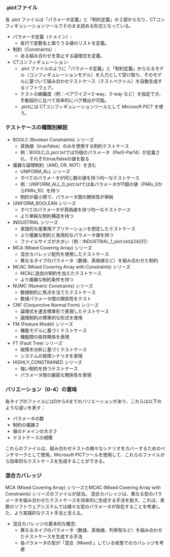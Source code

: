 ### .pictファイル
各 .pict ファイルは「パラメータ定義」と「制約定義」の２部からなり、CTコンフィギュレーションツールでそのまま読める形式となっている。
- パラメータ定義（ドメイン）:
    - 各行で変数名と取りうる値のリストを定義。
- 制約（Constraints）:
    - ある組み合わせを禁止する論理式を定義。
- CTコンフィギュレーション:
    - .pict ファイルのように「パラメータ定義」と「制約定義」からなるモデル（コンフィギュレーションモデル）を入力として受け取り、そのモデルに基づいて組み合わせテストケース（テストベクトル）を自動生成するソフトウェア。
    - テストの網羅度（例：ペアワイズ＝2-way、3-way など）を指定でき、手動設計に比べて効率的にバグ検出が可能。
    - .pictには CTコンフィギュレーションツールとして Microsoft PICT を使う。

### テストケースの種類別解説
- BOOLC (Boolean Constraints) シリーズ
    - 真偽値（true/false）のみを使用する制約テストケース
    - 例：BOOLC_0_pict.txtでは15個のパラメータ（Par0-Par14）が定義され、それぞれtrue/falseの値を取る
- 複雑な論理制約（AND, OR, NOT）を含む
    - UNIFORM_ALL シリーズ
    - すべてのパラメータが同じ数の値を持つ均一なテストケース
    - 例：UNIFORM_ALL_0_pict.txtでは各パラメータが11個の値（PARx_0からPARx_10）を持つ
    - 制約が最小限で、パラメータ間の関係性が単純
- UNIFORM_BOOLEAN シリーズ
    - すべてのパラメータが真偽値を持つ均一なテストケース
    - より単純な制約構造を持つ
- INDUSTRIAL シリーズ
    - 実践的な産業用アプリケーションを想定したテストケース
    - より複雑な制約と実用的なパラメータ値を持つ
    - ファイルサイズが大きい（例：INDUSTRIAL_1_pict.txtは242行）
- MCA (Mixed Covering Array) シリーズ
    - 混合カバレッジ配列を使用したテストケース
    - 異なるタイプのパラメータ（数値、真偽値など）を組み合わせた制約
- MCAC (Mixed Covering Array with Constraints) シリーズ
    - MCAに追加の制約を加えたテストケース
    - より複雑な制約条件を持つ
- NUMC (Numeric Constraints) シリーズ
    - 数値制約に焦点を当てたテストケース
    - 数値パラメータ間の関係性をテスト
- CNF (Conjunctive Normal Form) シリーズ
    - 論理式を連言標準形で表現したテストケース
    - 論理制約の標準的な形式を使用
- FM (Feature Model) シリーズ
    - 機能モデルに基づくテストケース
    - 機能間の依存関係を表現
- FT (Fault Tree) シリーズ
    - 故障木分析に基づくテストケース
    - システムの故障シナリオを表現
- HIGHLY_CONSTRAINED シリーズ
    - 強い制約を持つテストケース
    - パラメータ間の厳密な関係性を表現

### バリエーション（0-4）の意味
各タイプのファイルには0から4までのバリエーションがあり、これらは以下のような違いを表す：
- パラメータの数
- 制約の複雑さ
- 値のドメインの大きさ
- テストケースの規模

これらのファイルは、組み合わせテストの様々なシナリオをカバーするためのベンチマークとして使用。Microsoft PICTツールを使用して、これらのファイルから効率的なテストケースを生成することができる。

### 混合カバレッジ
MCA (Mixed Covering Array) シリーズとMCAC (Mixed Covering Array with Constraints) シリーズのファイルが該当。
混合カバレッジは、異なる型のパラメータを組み合わせたテストケースを効率的に生成する手法を指す。これは、実際のソフトウェアシステムでは様々な型のパラメータが存在することを考慮した、より実践的なテスト手法と言える。
- 混合カバレッジの基本的な概念:
    - 異なるタイプのパラメータ（数値、真偽値、列挙型など）を組み合わせたテストケースを生成する手法
    - 各パラメータの型が「混合（Mixed）」している状態でのカバレッジを考慮
